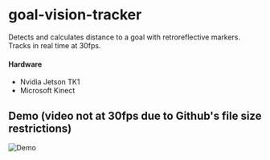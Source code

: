 # goal-vision-tracker
Detects and calculates distance to a goal with retroreflective markers. Tracks in real time at 30fps.

#### Hardware
* Nvidia Jetson TK1
* Microsoft Kinect

## Demo (video not at 30fps due to Github's file size restrictions)
![Demo](https://media.giphy.com/media/f6IcpD9i2dG3L3Vxfl/200w_d.gif)
